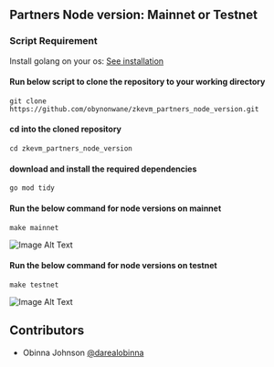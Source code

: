 ## Partners Node version: Mainnet or Testnet
### Script Requirement

 Install golang on your os: [See installation](https://go.dev/doc/install)

#### Run below script to clone the repository to your working directory

```
git clone https://github.com/obynonwane/zkevm_partners_node_version.git
```


#### cd into the cloned repository
```
cd zkevm_partners_node_version
```

#### download and install the required dependencies

```
go mod tidy
```

#### Run the below command for node versions on mainnet

```
make mainnet
```
![Image Alt Text](https://res.cloudinary.com/dxec82vds/image/upload/v1694132865/Screenshot_2023-09-08_at_01.23.52_x5umpx.png)
#### Run the below command for node versions on testnet

```
make testnet
```

![Image Alt Text](https://res.cloudinary.com/dxec82vds/image/upload/v1694132523/Screenshot_2023-09-08_at_01.21.27_upojd3.png)

## Contributors
- Obinna Johnson [@darealobinna](https://twitter.com/darealobinna)
